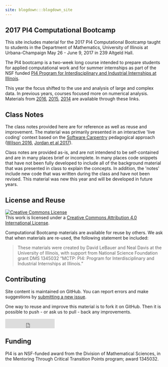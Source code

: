 ```yaml
---
site: blogdown:::blogdown_site
---
```


## 2017 PI4 Computational Bootcamp

This site includes material for the 2017 PI4 Computational Bootcamp taught to students in the Department of Mathematics, University of Illinois at Urbana-Champaign May 26 - June 9, 2017 in 239 Altgeld Hall.

The PI4 bootcamp is a two-week long course intended to prepare students for applied computational work and for summer internships as part of the NSF funded [PI4 Program for Interdisciplinary and Industrial Internships at Illinois](https://pi4.math.illinois.edu/).

This year the focus shifted to the use and analysis of large and complex data.
In previous years, courses focused more on numerical analysis. Materials from [2016](http://www.math.uiuc.edu/~hirani/cbmg/index.html), [2015](http://math.illinois.edu/~shahkar2/cbmg/), [2014](http://www.math.uiuc.edu/~hirani/teaching/cbmgsu14) are available through these links.

## Class Notes

The class notes provided here are for reference as well as reuse and improvement.  The material was primarily presented in an interactive 'live coding' context based on the [Software Carpentry](https://software-carpentry.org) pedagogical approach ([Wilson 2016](https://f1000research.com/articles/3-62/v2), [Jordan et al 2017](https://carpentries.github.io/assessment/carpentries/long-term-survey/report.html)). 

Class notes are provided as-is, and are not intendend to be self-contained and are in many places brief or incomplete. In many places code snippets that have not been fully developed to include all of the background material that was presented in class to explain the concepts. In addition, the 'notes' include new code that was written during the class and have not been revised. This material was new this year and will be developed in future years.

## License and Reuse 

<a rel="license" href="http://creativecommons.org/licenses/by/4.0/"><img alt="Creative Commons License" style="border-width:0" src="https://i.creativecommons.org/l/by/4.0/88x31.png" /></a><br />This <span xmlns:dct="http://purl.org/dc/terms/" href="http://purl.org/dc/dcmitype/Text" rel="dct:type">work</span> is licensed under a <a rel="license" href="http://creativecommons.org/licenses/by/4.0/">Creative Commons Attribution 4.0 International License</a>.

Computational Bootcamp materials are available for reuse by others. We ask that when materials are re-used, the following statement be included:

> These materials were created by David LeBauer and Neal Davis at the University of Illinois, with support from National Science Foundation grant DMS 1345032 “MCTP: PI4: Program for Interdisciplinary and Industrial Internships at Illinois.”

## Contributing

Site content is maintained on GitHub. You can report errors and make suggestions by [submitting a new issue](https://github.com/pi4-uiuc/2017-bootcamp/issues/new).

One way to reuse and improve this material is to fork it on GitHub. Then it is possible to push - or ask us to pull - back any improvements. 

<iframe src="https://ghbtns.com/github-btn.html?user=pi4-uiuc&repo=2017-bootcamp&type=fork&count=false&size=large" frameborder="0" scrolling="0" width="158px" height="30px"></iframe>

## Funding

PI4 is an NSF-funded award from the Division of Mathematical Sciences, in the Mentoring Through Critical Transition Points program; award 1345032.
